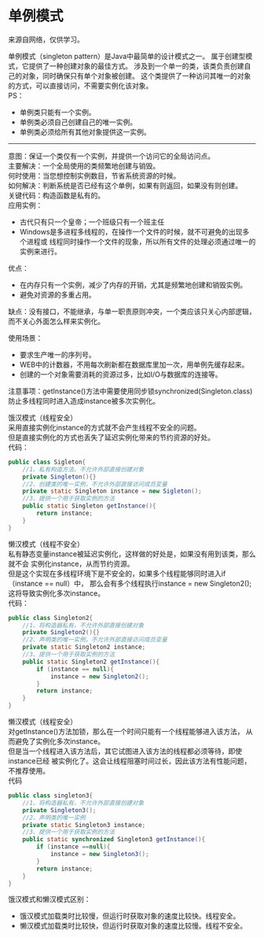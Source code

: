 # 单例模式

来源自网络，仅供学习。

单例模式（singleton pattern）是Java中最简单的设计模式之一。
属于创建型模式，它提供了一种创建对象的最佳方式。
涉及到一个单一的类，该类负责创建自己的对象，同时确保只有单个对象被创建。
这个类提供了一种访问其唯一的对象的方式，可以直接访问，不需要实例化该对象。</br>
PS：</br>

* 单例类只能有一个实例。
* 单例类必须自己创建自己的唯一实例。
* 单例类必须给所有其他对象提供这一实例。

---
意图：保证一个类仅有一个实例，并提供一个访问它的全局访问点。</br>
主要解决：一个全局使用的类频繁地创建与销毁。  
何时使用：当您想控制实例数目，节省系统资源的时候。  
如何解决：判断系统是否已经有这个单例，如果有则返回，如果没有则创建。  
关键代码：构造函数是私有的。  
应用实例：  
* 古代只有只一个皇帝；一个班级只有一个班主任
* Windows是多进程多线程的，在操作一个文件的时候，就不可避免的出现多个进程或
线程同时操作一个文件的现象，所以所有文件的处理必须通过唯一的实例来进行。    

优点：  
* 在内存只有一个实例，减少了内存的开销，尤其是频繁地创建和销毁实例。
* 避免对资源的多重占用。  

缺点：没有接口，不能继承，与单一职责原则冲突，一个类应该只关心内部逻辑，
而不关心外面怎么样来实例化。  

使用场景：  
* 要求生产唯一的序列号。
* WEB中的计数器，不用每次刷新都在数据库里加一次，用单例先缓存起来。
* 创建的一个对象需要消耗的资源过多，比如I/O与数据库的连接等。  

注意事项：getInstance()方法中需要使用同步锁synchronized(Singleton.class)防止多线程同时进入造成instance被多次实例化。  


饿汉模式（线程安全）  
采用直接实例化instance的方式就不会产生线程不安全的问题。  
但是直接实例化的方式也丢失了延迟实例化带来的节约资源的好处。  
代码：
```java
public class Sigleton{
    //1、私有构造方法，不允许外部直接创建对象
    private Singleton(){}
    //2、创建类的唯一实例，不允许外部直接访问成员变量
    private static Singleton instance = new Sigleton();
    //3、提供一个用于获取实例的方法
    public static Singleton getInstance(){
        return instance;
    }
}
```
懒汉模式（线程不安全）  
私有静态变量instance被延迟实例化，这样做的好处是，如果没有用到该类，那么就不会
实例化instance，从而节约资源。  
但是这个实现在多线程环境下是不安全的，如果多个线程能够同时进入if（instance == null）中，
那么会有多个线程执行instance = new Singleton2();这将导致实例化多次instance。  
代码：
```java
public class Singleton2{
    //1、将构造器私有，不允许外部直接创建对象
    private Singleton2(){}
    //2、声明类的唯一实例，不允许外部直接访问成员变量
    private static Singleton2 instance;
    //3、提供一个用于获取实例的方法
    public static Singleton2 getInstance(){
        if (instance == null){
            instance = new Singleton2();
        }
        return instance;
    }
}
```
懒汉模式（线程安全）  
对getInstance()方法加锁，那么在一个时间只能有一个线程能够进入该方法，
从而避免了实例化多次instance。  
但是当一个线程进入该方法后，其它试图进入该方法的线程都必须等待，即使instance已经
被实例化了。这会让线程阻塞时间过长，因此该方法有性能问题，不推荐使用。  
代码
```java
public class singleton3{
    //1、将构造器私有，不允许外部直接创建对象
    private Singleton3();
    //2、声明类的唯一实例
    private static Singleton3 instance;
    //3、提供一个用于获取实例的方法
    public static synchronized Singleton3 getInstance(){
        if (instance ==null){
            instance = new Singleton3();
        }
        return instance;
    }
}
```


饿汉模式和懒汉模式区别：
* 饿汉模式加载类时比较慢，但运行时获取对象的速度比较快。线程安全。
* 懒汉模式加载类时比较快，但运行时获取对象的速度比较慢。线程不安全。
    
